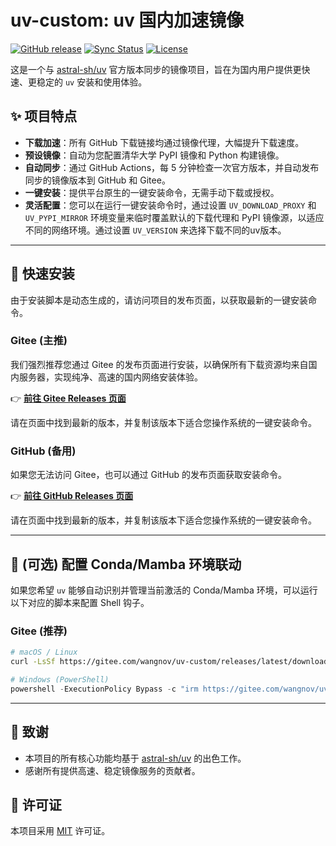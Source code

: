 # uv-custom: uv 国内加速镜像

[![GitHub release](https://img.shields.io/github/v/release/Wangnov/uv-custom?display_name=tag&sort=semver&logo=github)](https://github.com/Wangnov/uv-custom/releases/latest)
[![Sync Status](https://github.com/Wangnov/uv-custom/actions/workflows/sync_release.yml/badge.svg)](https://github.com/Wangnov/uv-custom/actions/workflows/sync_release.yml)
[![License](https://img.shields.io/badge/license-MIT-blue.svg)](LICENSE)

这是一个与 [astral-sh/uv](https://github.com/astral-sh/uv) 官方版本同步的镜像项目，旨在为国内用户提供更快速、更稳定的 `uv` 安装和使用体验。

## ✨ 项目特点

- **下载加速**：所有 GitHub 下载链接均通过镜像代理，大幅提升下载速度。
- **预设镜像**：自动为您配置清华大学 PyPI 镜像和 Python 构建镜像。
- **自动同步**：通过 GitHub Actions，每 5 分钟检查一次官方版本，并自动发布同步的镜像版本到 GitHub 和 Gitee。
- **一键安装**：提供平台原生的一键安装命令，无需手动下载或授权。
- **灵活配置**：您可以在运行一键安装命令时，通过设置 `UV_DOWNLOAD_PROXY` 和 `UV_PYPI_MIRROR` 环境变量来临时覆盖默认的下载代理和 PyPI 镜像源，以适应不同的网络环境。通过设置 `UV_VERSION` 来选择下载不同的uv版本。

---

## 🚀 快速安装

由于安装脚本是动态生成的，请访问项目的发布页面，以获取最新的一键安装命令。

### Gitee (主推)

我们强烈推荐您通过 Gitee 的发布页面进行安装，以确保所有下载资源均来自国内服务器，实现纯净、高速的国内网络安装体验。

👉 **[前往 Gitee Releases 页面](https://gitee.com/wangnov/uv-custom/releases)**

请在页面中找到最新的版本，并复制该版本下适合您操作系统的一键安装命令。

### GitHub (备用)

如果您无法访问 Gitee，也可以通过 GitHub 的发布页面获取安装命令。

👉 **[前往 GitHub Releases 页面](https://github.com/Wangnov/uv-custom/releases)**

请在页面中找到最新的版本，并复制该版本下适合您操作系统的一键安装命令。

---

## 🔧 (可选) 配置 Conda/Mamba 环境联动

如果您希望 `uv` 能够自动识别并管理当前激活的 Conda/Mamba 环境，可以运行以下对应的脚本来配置 Shell 钩子。

### Gitee (推荐)

```sh
# macOS / Linux
curl -LsSf https://gitee.com/wangnov/uv-custom/releases/latest/download/setup_hooks.sh | sh
```

```powershell
# Windows (PowerShell)
powershell -ExecutionPolicy Bypass -c "irm https://gitee.com/wangnov/uv-custom/releases/latest/download/setup_hooks.ps1 | iex"
```

---

## 🙏 致谢

- 本项目的所有核心功能均基于 [astral-sh/uv](https://github.com/astral-sh/uv) 的出色工作。
- 感谢所有提供高速、稳定镜像服务的贡献者。

## 📄 许可证

本项目采用 [MIT](LICENSE) 许可证。